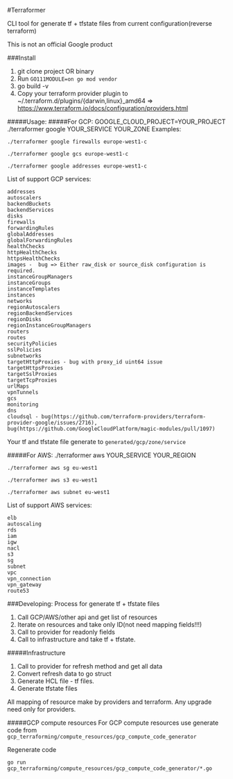 #Terraformer

CLI tool for generate tf + tfstate files from current configuration(reverse terraform)

This is not an official Google product


###Install
1. git clone project OR binary
2. Run `GO111MODULE=on go mod vendor`
3. go build -v
4. Copy your terraform provider plugin to ~/.terraform.d/plugins/{darwin,linux}_amd64 => https://www.terraform.io/docs/configuration/providers.html


#####Usage:
#####For GCP:
GOOGLE_CLOUD_PROJECT=YOUR_PROJECT ./terraformer google YOUR_SERVICE YOUR_ZONE
Examples: 

````
./terraformer google firewalls europe-west1-c
````
````
./terraformer google gcs europe-west1-c
````

````
./terraformer google addresses europe-west1-c
````

List of support GCP services:
````
addresses
autoscalers
backendBuckets 
backendServices
disks
firewalls
forwardingRules
globalAddresses
globalForwardingRules
healthChecks
httpHealthChecks
httpsHealthChecks
images -  bug => Either raw_disk or source_disk configuration is required.
instanceGroupManagers
instanceGroups
instanceTemplates
instances
networks
regionAutoscalers
regionBackendServices
regionDisks
regionInstanceGroupManagers
routers
routes
securityPolicies 
sslPolicies
subnetworks
targetHttpProxies - bug with proxy_id uint64 issue
targetHttpsProxies
targetSslProxies
targetTcpProxies
urlMaps
vpnTunnels
gcs
monitoring
dns
cloudsql - bug(https://github.com/terraform-providers/terraform-provider-google/issues/2716), bug(https://github.com/GoogleCloudPlatform/magic-modules/pull/1097)
````



Your tf and tfstate file generate to `generated/gcp/zone/service`

#####For AWS:
./terraformer aws YOUR_SERVICE YOUR_REGION


````
./terraformer aws sg eu-west1
````
````
./terraformer aws s3 eu-west1
````
````
./terraformer aws subnet eu-west1
````
List of support AWS services:
````
elb
autoscaling
rds
iam
igw
nacl
s3
sg
subnet
vpc
vpn_connection
vpn_gateway
route53
````

###Developing:
Process for generate tf + tfstate files
1. Call GCP/AWS/other api and get list of resources
2. Iterate on resources and take only ID(not need mapping fields!!!)
3. Call to provider for readonly fields
4. Call to infrastructure and take tf + tfstate.


#####Infrastructure
1. Call to provider for refresh method and get all data
2. Convert refresh data to go struct
3. Generate HCL file - tf files.
4. Generate tfstate files

All mapping of resource make by providers and terraform. Any upgrade need only for providers.
 
#####GCP compute resources
For GCP compute resources use generate code from `gcp_terraforming/compute_resources/gcp_compute_code_generator`

Regenerate code 
````
go run gcp_terraforming/compute_resources/gcp_compute_code_generator/*.go
````
